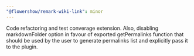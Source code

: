 ```yaml
---
"@flowershow/remark-wiki-link": minor
---
```


Code refactoring and test converage extension. Also, disabling markdownFolder option in favour of exported getPermalinks function that should be used by the user to generate permalinks list and explicitly pass it to the plugin.
